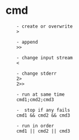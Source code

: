# cmd

        - create or overwrite
        >

        - append
        >>

        - change input stream
        <

        - change stderr
        2>
        2>>

        - run at same time
        cmd1;cmd2;cmd3

        -  stop if any fails
        cmd1 && cmd2 && cmd3

        - run in order
        cmd1 || cmd2 || cmd3
